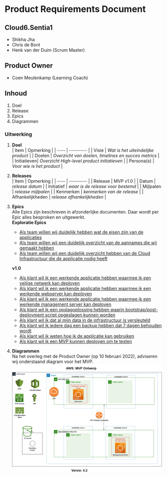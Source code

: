 # Product Requirements Document
## Cloud6.Sentia1
- Shikha Jha
- Chris de Bont
- Henk van der Duim (Scrum Master)

## Product Owner
- Coen Meulenkamp (Learning Coach)

## Inhoud
1. Doel
2. Release
3. Epics
4. Diagrammen

### Uitwerking
1. **Doel**  
   | Item | Opmerking |
   | ---- | --------- |
   | Visie | *Wat is het uiteindelijke product* |
   | Doelen | *Overzicht van doelen, timelines en succes metrics* |
   | Initiatieven| *Overzicht High-level product initiatieven* |
   | Persona(s) | *Voor wie is het product* |

2. **Releases**  
   | Item | Opmerking |
   | ---- | --------- |
   | Release | MVP v1.0 |
   | Datum | *release datum* |
   | Initiatief | *waar is de release voor bestemd* |
   | Mijlpalen | *release mijlpalen* |
   | Kenmerken | *kenmerken van de release* |
   | Afhankelijkheden | *release afhankelijkheden* |
  
3. **Epics**  
   Alle Epics zijn beschreven in afzonderlijke documenten. Daar wordt per Epic alles besproken en uitgewerkt.  
   **Exploratie Epics**  
   - [Als team willen wij duidelijk hebben wat de eisen zijn van de applicaties](../07_Project/Epic01.md)
   - [Als team willen wij een duidelijk overzicht van de aannames die wij gemaakt hebben](../07_Project/Epic02.md)
   - [Als team willen wij een duidelijk overzicht hebben van de Cloud Infrastructuur die de applicatie nodig heeft](../07_Project/Epic03.md)  

   **v1.0**
   - [Als klant wil ik een werkende applicatie hebben waarmee ik een veilige netwerk kan deployen](../07_Project/Epic04.md)
   - [Als klant wil ik een werkende applicatie hebben waarmee ik een werkende webserver kan deployen](../07_Project/Epic05.md)
   - [Als klant wil ik een werkende applicatie hebben waarmee ik een werkende management server kan deployen](../07_Project/Epic06.md)
   - [Als klant wil ik een opslagoplossing hebben waarin bootstrap/post-deployment script opgeslagen kunnen worden](../07_Project/Epic07.md)
   - [Als klant wil ik dat al mijn data in de infrastructuur is versleuteld](../07_Project/Epic08.md)
   - [Als klant wil ik iedere dag een backup hebben dat 7 dagen behouden wordt](../07_Project/Epic09.md)
   - [Als klant wil ik weten hoe ik de applicatie kan gebruiken](../07_Project/Epic10.md)
   - [Als klant wil ik een MVP kunnen deployen om te testen](../07_Project/Epic11.md)
  
4. **Diagrammen**  
Na het overleg met de Product Owner (op 10 februari 2022), adviseren wij onderstaand diagram voor het MVP.  
![awsdiagram](../00_includes/Cloud6Sentia1_diagram_0_2.drawio.png)
